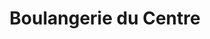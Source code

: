 ---
title: "Boulangerie du Centre"
url: /villiers-le-bel/boulangerie-du-centre/
shop: boulangerie
---